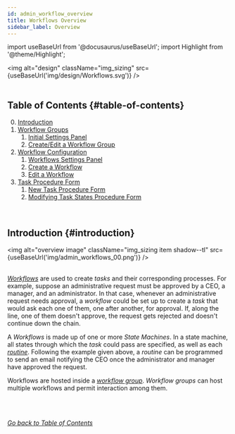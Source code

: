 ```yaml
---
id: admin_workflow_overview
title: Workflows Overview
sidebar_label: Overview
---
```

import useBaseUrl from '@docusaurus/useBaseUrl'; 
import Highlight from '@theme/Highlight';

<img alt="design" className="img_sizing" src={useBaseUrl('img/design/Workflows.svg')} />
<br/>
<br/>



<div className="alert alert--secondary">

## Table of Contents {#table-of-contents}

0. [Introduction](#introduction)
1. [Workflow Groups](/docs/documentation/admin/workflows/admin_workflow_groups)
    1. [Initial Settings Panel](/docs/documentation/admin/workflows/admin_workflow_groups#initial-settings-panel)
    2. [Create/Edit a Workflow Group](/docs/documentation/admin/workflows/admin_workflow_groups#create-edit-a-workflow-group)
2. [Workflow Configuration](/docs/documentation/admin/workflows/admin_workflow_configure)
    1. [Workflows Settings Panel](/docs/documentation/admin/workflows/admin_workflow_configure#workflows-settings-panel)
    2. [Create a Workflow](/docs/documentation/admin/workflows/admin_workflow_configure#create-a-single-workflow)
    3. [Edit a Workflow](/docs/documentation/admin/workflows/admin_workflow_configure#edit-a-single-workflow)
3. [Task Procedure Form](/docs/documentation/admin/workflows/admin_workflow_required_survey)
    1. [New Task Procedure Form](/docs/documentation/admin/workflows/admin_workflow_required_survey#setting-up-a-required-survey-for-a-new-task_)
    2. [Modifying Task States Procedure Form](/docs/documentation/admin/workflows/admin_workflow_required_survey#required-survey-for-modifying-task-states)

</div>
<br/>



## Introduction {#introduction}

<img alt="overview image" className="img_sizing item shadow--tl" src={useBaseUrl('img/admin_workflows_00.png')} />
<br/>
<br/>

[_Workflows_](/docs/documentation/admin/workflows/admin_workflow_configure) are used to create _tasks_ and their corresponding processes. For example, suppose an administrative request must be approved by a CEO, a manager, and an administrator. In that case, whenever an administrative request needs approval, a _workflow_ could be set up to create a _task_ that would ask each one of them, one after another, for approval. If, along the line, one of them doesn't approve, the request gets rejected and doesn't continue down the chain.

A _Workflows_ is made up of one or more _State Machines_. In a state machine, all states through which the _task_ could pass are specified, as well as each [_routine_](/docs/documentation/automation/admin_routine). Following the example given above, a _routine_ can be programmed to send an email notifying the CEO once the administrator and manager have approved the request.

Workflows are hosted inside a [_workflow group_](/docs/documentation/admin/workflows/admin_workflow_groups). _Workflow groups_ can host multiple workflows and permit interaction among them.


<br/>
<br/>

_[Go back to Table of Contents](#table-of-contents)_